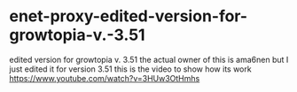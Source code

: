# enet-proxy-edited-version-for-growtopia-v.-3.51
 edited version for growtopia v. 3.51
the actual owner of this is ama6nen but I just edited it for version 3.51
this is the video to show how its work https://www.youtube.com/watch?v=3HUw3OtHmhs
